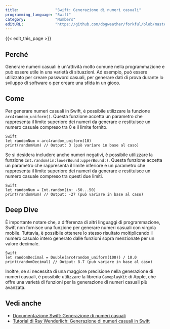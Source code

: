 ```yaml
---
title:                "Swift: Generazione di numeri casuali"
programming_language: "Swift"
category:             "Numbers"
editURL:              "https://github.com/dogweather/forkful/blob/master/content/it/swift/generating-random-numbers.md"
---
```


{{< edit_this_page >}}

## Perché

Generare numeri casuali è un'attività molto comune nella programmazione e può essere utile in una varietà di situazioni. Ad esempio, può essere utilizzato per creare password casuali, per generare dati di prova durante lo sviluppo di software o per creare una sfida in un gioco.

## Come

Per generare numeri casuali in Swift, è possibile utilizzare la funzione `arc4random_uniform()`. Questa funzione accetta un parametro che rappresenta il limite superiore dei numeri da generare e restituisce un numero casuale compreso tra 0 e il limite fornito.

```
Swift
let randomNum = arc4random_uniform(10)
print(randomNum) // Output: 3 (può variare in base al caso)
```

Se si desidera includere anche numeri negativi, è possibile utilizzare la funzione `Int.random(in:lowerBound:upperBound:)`. Questa funzione accetta un parametro che rappresenta il limite inferiore e un parametro che rappresenta il limite superiore dei numeri da generare e restituisce un numero casuale compreso tra questi due limiti.

```
Swift
let randomNum = Int.random(in: -50...50)
print(randomNum) // Output: -27 (può variare in base al caso)
```

## Deep Dive

È importante notare che, a differenza di altri linguaggi di programmazione, Swift non fornisce una funzione per generare numeri casuali con virgola mobile. Tuttavia, è possibile ottenere lo stesso risultato moltiplicando il numero casualo intero generato dalle funzioni sopra menzionate per un valore decimale.

```
Swift
let randomDecimal = Double(arc4random_uniform(100)) / 10.0
print(randomDecimal) // Output: 8.7 (può variare in base al caso)
```

Inoltre, se si necessita di una maggiore precisione nella generazione di numeri casuali, è possibile utilizzare la libreria `GameplayKit` di Apple, che offre una varietà di funzioni per la generazione di numeri casuali più avanzata.

## Vedi anche

- [Documentazione Swift: Generazione di numeri casuali](https://docs.swift.org/swift-book/LanguageGuide/TheBasics.html#ID337)
- [Tutorial di Ray Wenderlich: Generazione di numeri casuali in Swift](https://www.raywenderlich.com/5497-random-numbers-in-swift)